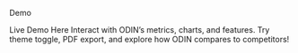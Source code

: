 Demo

Live Demo Here
Interact with ODIN’s metrics, charts, and features. Try theme toggle, PDF export, and explore how ODIN compares to competitors!
